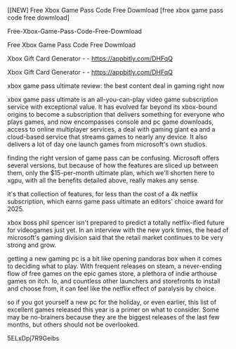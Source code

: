 [[NEW] Free Xbox Game Pass Code Free Dowmload [free xbox game pass code free dowmload]

Free-Xbox-Game-Pass-Code-Free-Dowmload

Free Xbox Game Pass Code Free Dowmload

Xbox Gift Card Generator - - https://appbitly.com/DHFqQ

Xbox Gift Card Generator - - https://appbitly.com/DHFqQ

xbox game pass ultimate review: the best content deal in gaming right now

xbox game pass ultimate is an all-you-can-play video game subscription service with exceptional value. It has evolved far beyond its xbox-bound origins to become a subscription that delivers something for everyone who plays games, and now encompasses console and pc game downloads, access to online multiplayer services, a deal with gaming giant ea and a cloud-based service that streams games to nearly any device. It also delivers a lot of day one launch games from microsoft's own studios.

finding the right version of game pass can be confusing. Microsoft offers several versions, but because of how the features are sliced up between them, only the $15-per-month ultimate plan, which we'll shorten here to xgpu, with all the benefits detailed above, really makes any sense.

it's that collection of features, for less than the cost of a 4k netflix subscription, which earns game pass ultimate an editors' choice award for 2025.

xbox boss phil spencer isn't prepared to predict a totally netflix-ified future for videogames just yet. In an interview with the new york times, the head of microsoft's gaming division said that the retail market continues to be very strong and grow. 

getting a new gaming pc is a bit like opening pandoras box when it comes to deciding what to play. With frequent releases on steam, a never-ending flow of free games on the epic games store, a plethora of indie arthouse games on itch. Io, and countless other launchers and storefronts to install and choose from, it can feel like the netflix effect of paralysis by choice.

so if you got yourself a new pc for the holiday, or even earlier, this list of excellent games released this year is a primer on what to consider. Some may be no-brainers because they are the biggest releases of the last few months, but others should not be overlooked.

5ELxDpj7R9Geibs


